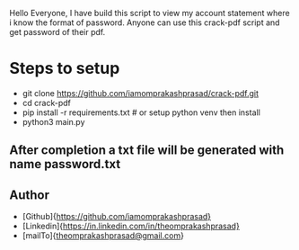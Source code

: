 Hello Everyone, I have build this script to view my account statement where i know the format of password. Anyone can use this crack-pdf script and get password of their pdf.

# Steps to setup
- git clone https://github.com/iamomprakashprasad/crack-pdf.git
- cd crack-pdf
- pip install -r requirements.txt # or setup python venv then install
- python3 main.py

## After completion a txt file will be generated with name password.txt

## Author
- [Github]{https://github.com/iamomprakashprasad}
- [Linkedin]{https://in.linkedin.com/in/theomprakashprasad}
- [mailTo]{theomprakashprasad@gmail.com}
